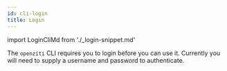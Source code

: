 ```yaml
---
id: cli-login
title: Login
---
```


import LoginCliMd from './_login-snippet.md'

The `openziti` CLI requires you to login before you can use it. Currently you will need to supply a username and password to authenticate.

<LoginCliMd />